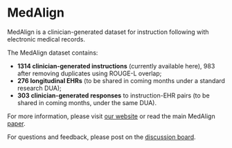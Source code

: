 # MedAlign

MedAlign is a clinician-generated dataset for instruction following with electronic medical records.

The MedAlign dataset contains:
- <b>1314 clinician-generated instructions</b> (currently available here), 983 after removing duplicates using ROUGE-L overlap;
- <b>276 longitudinal EHRs</b> (to be shared in coming months under a standard research DUA);
- <b>303 clinician-generated responses</b> to instruction-EHR pairs (to be shared in coming months, under the same DUA).

For more information, please visit [our website](https://medalign.stanford.edu) or read the main MedAlign [paper](https://arxiv.org/abs/2012.07421).

For questions and feedback, please post on the [discussion board](https://github.com/p-lambda/wilds/discussions).
